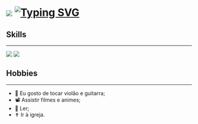 # <img src="https://raw.githubusercontent.com/alexnaiman/alexnaiman/master/resources/welcomeglitch.gif" style="margin-left: auto;"/> <a href="https://git.io/typing-svg"><img src="https://readme-typing-svg.demolab.com?font=Fira+Code&size=40&pause=1000&color=F7F7F7&vCenter=true&random=false&width=435&lines=Olá,+Mundo!" alt="Typing SVG" /></a>
## Skills
---
![](https://img.shields.io/badge/CSharp-4F0599?style=for-the-badge&logo=c-sharp&logoColor=white)
![](https://img.shields.io/badge/.NET-512BD4?style=for-the-badge&logo=dotnet&logoColor=white)
## Hobbies
---
- 🎸 Eu gosto de tocar violão e guitarra;
- 📽️ Assistir filmes e animes;
- 📖 Ler;
- ✝️ Ir à igreja.
